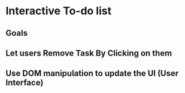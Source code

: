 # Interactive To-do list

## Goals

## Let users Remove Task By Clicking on them

## Use DOM manipulation to update the UI (User Interface)